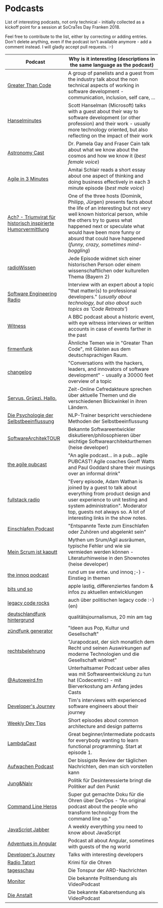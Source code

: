 # Podcasts
List of interesting podcasts, not only technical - initially collected as a kickoff point for a session at SoCraTes Day Franken 2018.

Feel free to contribute to the list, either by correcting or adding entries. Don't delete anything, even if the podcast isn't available anymore - add a comment instead. I will gladly accept pull requests. :-)

Podcast           | Why is it interesting (descriptions in the same language as the podcast)
----------------- | ------------------------------------------------------------------------
[Greater Than Code](https://www.greaterthancode.com/) | A group of panelists and a guest from the industry talk about the non technical aspects of working in software development - communication, inclusion, self care, ...
[Hanselminutes](https://hanselminutes.com/)  | Scott Hanselman (Microsoft) talks with a guest about their way to software development (or other profession) and their work - usually more technology oriented, but also reflecting on the impact of their work
[Astronomy Cast](http://www.astronomycast.com/) | Dr. Pamela Gay and Fraser Cain talk about what we know about the cosmos and how we know it (*best female voice*)
[Agile in 3 Minutes](https://agilein3minut.es/) | Amitai Schlair reads a short essay about one aspect of thinking and doing business effectively in each 3 minute episode (*best male voice*)
[Ach? - Triumvirat für historisch inspirierte Humorvermittlung](https://das-a.ch/) | One of the three hosts (Dominik, Philipp, Jürgen) presents facts about the life of an interesting but not very well known historical person, while the others try to guess what happened next or speculate what would have been more funny or absurd that could have happened (*funny, crazy, sometimes mind-boggling*)
[radioWissen](https://www.br.de/mediathek/podcast/radiowissen/488) | Jede Episode widmet sich einer historischen Person oder einem wissenschaftlichen oder kulturellen Thema (Bayern 2)
[Software Engineering Radio](http://www.se-radio.net/) | Interview with an expert about a topic "that matter(s) to professional developers." (*usually about technology, but also about such topics as 'Code Retreats'*)
[Witness](https://www.bbc.co.uk/programmes/p004t1hd) | A BBC podcast about a historic event, with eye witness interviews or written accounts in case of events farther in the past
[firmenfunk](https://firmenfunk.com/) | Ähnliche Temen wie in "Greater Than Code", mit Gästen aus dem deutschsprachigen Raum.
[changelog](https://changelog.com/podcast) | "Conversations with the hackers, leaders, and innovators of software development" - usually a 30000 feet overview of a topic
[Servus. Grüezi. Hallo.](https://www.zeit.de/serie/servus-gruezi-hallo) | Zeit-Online Cefredakteure sprechen über aktuelle Themen und die verschiedenen Blickwinkel in ihren Ländern.
[Die Psychologie der Selbstbeeinflussung](https://itunes.apple.com/de/podcast/die-psychologie-der-selbstbeeinflussung/id1295029171?mt=2) | NLP-Trainer bespricht verschiedene Methoden der Selbstbeeinflussung 
[SoftwareArchitekTOUR](https://www.heise.de/developer/SoftwareArchitekTOUR-4076349.html) | Bekannte Softwareentwickler diskutieren/philosophieren über wichtige Softwarearchitekturthemen (heise developer)
[the agile pubcast](https://www.agilify.co.uk/resources/agile-pubcast/) | "An agile podcast... in a pub... agile PUBCAST! Agile coaches Geoff Watts and Paul Goddard share their musings over an informal drink"
[fullstack radio](http://www.fullstackradio.com/) | "Every episode, Adam Wathan is joined by a guest to talk about everything from product design and user experience to unit testing and system administration". Moderator top, guests not always so. A lot of interesting links in the show notes.
[Einschlafen Podcast](http://einschlafen-podcast.de/) | "Entspannte Texte zum Einschlafen oder Zuhören und abgelenkt sein"
[Mein Scrum ist kaputt](https://www.heise.de/developer/MeinScrumIstKaputt-4076346.html) | Mythen um Srum/Agil ausräumen, typische Fehler und wie sie vermieden werden können - Literaturhinweise in den Shownotes (heise developer)
[the innoq podcast](https://www.innoq.com/de/podcast/) | rund um sw entw. und innoq ;-) - Einstieg in themen
[bits und so](http://www.bitsundso.de/) | apple lastig, differenziertes fandom & infos zu aktuellen entwicklungen
[legacy code rocks](https://www.legacycode.rocks/) | auch über politischen legacy code :-) (en)
[deutschlandfunk hintergrund](https://www.deutschlandfunk.de/hintergrund.723.de.html) | qualitätsjournalismus, 20 min am tag
[zündfunk generator](https://www.br.de/radio/bayern2/sendungen/zuendfunk/kolumnen-sendungen/generator/index.html) | "Ideen aus Pop, Kultur und Gesellschaft"
[rechtsbelehrung](https://rechtsbelehrung.com/) | "Jurapodcast, der sich monatlich dem Recht und seinen Auswirkungen auf moderne Technologien und die Gesellschaft widmet"
[@Autoweird.fm](http://autoweird.fm/) | Unterhaltsamer Podcast ueber alles was mit Softwareentwicklung zu tun hat (Codecentric) - mit Bierverkostung am Anfang jedes Casts
[Developer's Journey](http://developersjourney.info/) | Tim's interviews with experienced software engineers about their journey
[Weekly Dev Tips](https://player.fm/series/weekly-dev-tips) | Short episodes about common architecture and design patterns
[LambdaCast](https://soundcloud.com/lambda-cast) | Great beginner/intermediate podcasts for everybody wanting to learn functional programming. Start at episode 1.
[Aufwachen Podcast](https://aufwachen-podcast.de/) | Der bissigste Review der täglichen Nachrichten, den man sich vorstellen kann
[Jung&Naiv](http://www.jungundnaiv-podcast.de/) | Politik für Desinteressierte bringt die Politiker auf den Punkt
[Command Line Heros](https://www.redhat.com/en/command-line-heroes) | Super gut gemachte Doku für die Ohren über DevOps - "An original podcast about the people who transform technology from the command line up."
[JavaScript Jabber](https://devchat.tv/js-jabber/) | A weekly everything you need to know about JavaScript
[Adventues in Angular](https://devchat.tv/adv-in-angular/) | Podcast all about Angular, sometimes with guests of the ng world
[Developer's Journey](http://developersjourney.info/) | Talks with interesting developers
[Radio Tatort](http://www.ard.de/home/radio/ARD_Radio_Tatort/94130/index.html) | Krimi für die Ohren
[tagesschau](http://www.tagesschau.de/download/podcast/) | Die Tonspur der ARD-Nachrichten
[Monitor](https://www.ardmediathek.de/tv/Monitor/Sendung?documentId=438224&bcastId=438224) | Die bekannte Politsendung als VideoPodcast
[Die Anstalt](https://www.zdf.de/comedy/die-anstalt) | Die bekannte Kabaretsendung als VideoPodcast
